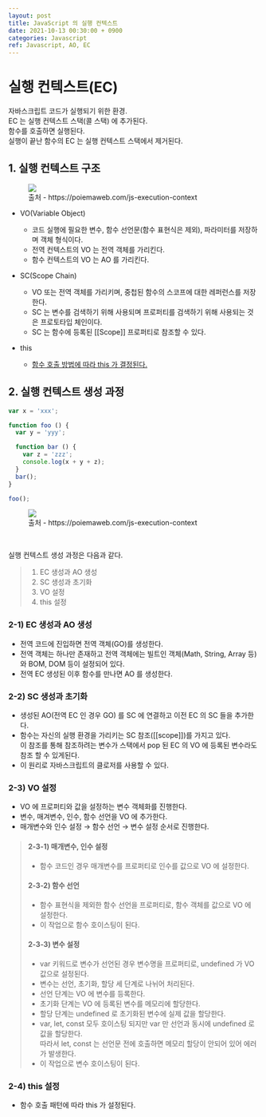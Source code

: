 ```yaml
---
layout: post
title: JavaScript 의 실행 컨텍스트
date: 2021-10-13 00:30:00 + 0900
categories: Javascript
ref: Javascript, AO, EC
---
```


# 실행 컨텍스트(EC)
자바스크립트 코드가 실행되기 위한 환경.      
EC 는 실행 컨텍스트 스택(콜 스택) 에 추가된다.   
함수를 호출하면 실행된다.   
실행이 끝난 함수의 EC 는 실행 컨텍스트 스택에서 제거된다.

## 1. 실행 컨텍스트 구조
<figure>
  <img src="https://user-images.githubusercontent.com/13375810/136986797-d55aa7c6-ea42-4011-a83d-ab8264038473.png" />
  <figcaption>출처 - https://poiemaweb.com/js-execution-context</figcaption>
</figure>

  - VO(Variable Object)   
    - 코드 실행에 필요한 변수, 함수 선언문(함수 표현식은 제외), 파라미터를 저장하며 객체 형식이다.   
    - 전역 컨텍스트의 VO 는 전역 객체를 가리킨다.   
    - 함수 컨텍스트의 VO 는 AO 를 가리킨다.   
    
  - SC(Scope Chain)   
    - VO 또는 전역 객체를 가리키며, 중첩된 함수의 스코프에 대한 레퍼런스를 저장한다.   
    - SC 는 변수를 검색하기 위해 사용되며 프로퍼티를 검색하기 위해 사용되는 것은 프로토타입 체인이다.
    - SC 는 함수에 등록된 [[Scope]] 프로퍼티로 참조할 수 있다.

  - this   
    - [함수 호출 방법에 따라 this 가 결정된다.](https://5-sh.github.io/javascript/2021/08/01/javascript-this-scope.html)

## 2. 실행 컨텍스트 생성 과정
```javascript
var x = 'xxx';

function foo () {
  var y = 'yyy';

  function bar () {
    var z = 'zzz';
    console.log(x + y + z);
  }
  bar();
}

foo();
```

<figure>
  <img src="https://user-images.githubusercontent.com/13375810/136993805-a6a93866-c7b7-4795-972f-fa009704b5e4.png" />
  <figcaption>출처 - https://poiemaweb.com/js-execution-context</figcaption>
</figure>

<br />

실행 컨텍스트 생성 과정은 다음과 같다.   
> 1. EC 생성과 AO 생성
> 2. SC 생성과 초기화
> 3. VO 설정
> 4. this 설정

### 2-1) EC 생성과 AO 생성
- 전역 코드에 진입하면 전역 객체(GO)를 생성한다.   
- 전역 객체는 하나만 존재하고 전역 객체에는 빌트인 객체(Math, String, Array 등)와 BOM, DOM 등이 설정되어 있다.   
- 전역 EC 생성된 이후 함수를 만나면 AO 를 생성한다.

### 2-2) SC 생성과 초기화
- 생성된 AO(전역 EC 인 경우 GO) 를 SC 에 연결하고 이전 EC 의 SC 들을 추가한다.
- 함수는 자신의 실행 환경을 가리키는 SC 참조([[scope]])를 가지고 있다.   
이 참조를 통해 참조하려는 변수가 스택에서 pop 된 EC 의 VO 에 등록된 변수라도 참조 할 수 있게된다.
- 이 원리로 자바스크립트의 클로저를 사용할 수 있다.

### 2-3) VO 설정
- VO 에 프로퍼티와 값을 설정하는 변수 객체화를 진행한다.
- 변수, 매겨변수, 인수, 함수 선언을 VO 에 추가한다.
- 매개변수와 인수 설정 → 함수 선언 → 변수 설정 순서로 진행한다.

>  #### 2-3-1) 매개변수, 인수 설정
> - 함수 코드인 경우 매개변수를 프로퍼티로 인수를 값으로 VO 에 설정한다.
> 
> #### 2-3-2) 함수 선언
> - 함수 표현식을 제외한 함수 선언을 프로퍼티로, 함수 객체를 값으로 VO 에 설정한다.
> - 이 작업으로 함수 호이스팅이 된다.
> 
> #### 2-3-3) 변수 설정
> - var 키워드로 변수가 선언된 경우 변수명을 프로퍼티로, undefined 가 VO 값으로 설정된다.
> - 변수는 선언, 초기화, 할당 세 단계로 나뉘어 처리된다.
> - 선언 단계는 VO 에 변수를 등록한다.
> - 초기화 단계는 VO 에 등록된 변수를 메모리에 할당한다.
> - 할당 단계는 undefined 로 초기화된 변수에 실제 값을 할당한다.
> - var, let, const 모두 호이스팅 되지만 var 만 선언과 동시에 undefined 로 값을 할당한다.   
> 따라서 let, const 는 선언문 전에 호출하면 메모리 할당이 안되어 있어 에러가 발생한다.
> - 이 작업으로 변수 호이스팅이 된다.

### 2-4) this 설정
- 함수 호출 패턴에 따라 this 가 설정된다.